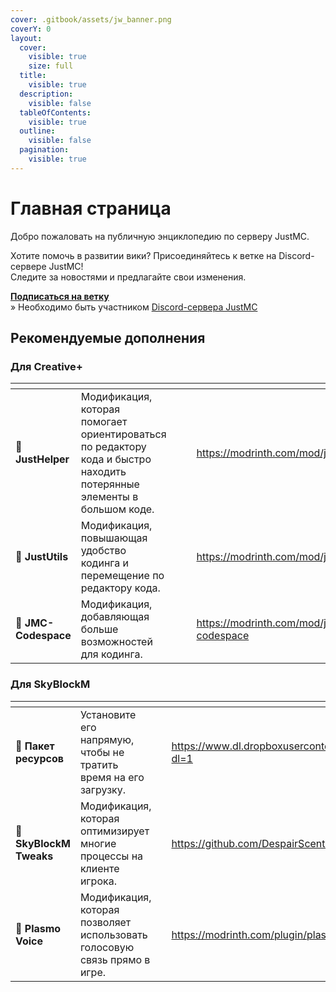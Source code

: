 ```yaml
---
cover: .gitbook/assets/jw_banner.png
coverY: 0
layout:
  cover:
    visible: true
    size: full
  title:
    visible: true
  description:
    visible: false
  tableOfContents:
    visible: true
  outline:
    visible: false
  pagination:
    visible: true
---
```


# Главная страница

Добро пожаловать на публичную энциклопедию по серверу JustMC.

Хотите помочь в развитии вики? Присоединяйтесь к ветке на Discord-сервере JustMC!\
Следите за новостями и предлагайте свои изменения.

[**Подписаться на ветку**](https://discord.com/channels/828678938070745129/1288571812212510772)\
» Необходимо быть участником [Discord-сервера JustMC](https://discord.justmc.io)

## Рекомендуемые дополнения

### Для Creative+

<table data-view="cards"><thead><tr><th></th><th></th><th></th><th></th><th data-hidden data-card-target data-type="content-ref"></th></tr></thead><tbody><tr><td>🔧 <strong>JustHelper</strong></td><td>Модификация, которая помогает ориентироваться по редактору кода и быстро находить потерянные элементы в большом коде.</td><td></td><td></td><td><a href="https://modrinth.com/mod/justhelper">https://modrinth.com/mod/justhelper</a></td></tr><tr><td>🔧 <strong>JustUtils</strong></td><td>Модификация, повышающая удобство кодинга и перемещение по редактору кода.</td><td></td><td></td><td><a href="https://modrinth.com/mod/justutils">https://modrinth.com/mod/justutils</a></td></tr><tr><td>🔧 <strong>JMC-Codespace</strong></td><td>Модификация, добавляющая больше возможностей для кодинга.</td><td></td><td></td><td><a href="https://modrinth.com/mod/jmc-codespace">https://modrinth.com/mod/jmc-codespace</a></td></tr></tbody></table>

### Для SkyBlockM

<table data-view="cards"><thead><tr><th></th><th></th><th></th><th data-hidden data-card-target data-type="content-ref"></th></tr></thead><tbody><tr><td>🎨 <strong>Пакет ресурсов</strong></td><td>Установите его напрямую, чтобы не тратить время на его загрузку.</td><td></td><td><a href="https://www.dl.dropboxusercontent.com/s/y6xz2nx6lhe4eeu/SkyBlockM.zip?dl=1">https://www.dl.dropboxusercontent.com/s/y6xz2nx6lhe4eeu/SkyBlockM.zip?dl=1</a></td></tr><tr><td>🔧 <strong>SkyBlockM Tweaks</strong></td><td>Модификация, которая оптимизирует многие процессы на клиенте игрока.</td><td></td><td><a href="https://github.com/DespairScent/SkyBlockM-Tweaks/releases">https://github.com/DespairScent/SkyBlockM-Tweaks/releases</a></td></tr><tr><td>🔧 <strong>Plasmo Voice</strong></td><td>Модификация, которая позволяет использовать голосовую связь прямо в игре.</td><td></td><td><a href="https://modrinth.com/plugin/plasmo-voice">https://modrinth.com/plugin/plasmo-voice</a></td></tr></tbody></table>
